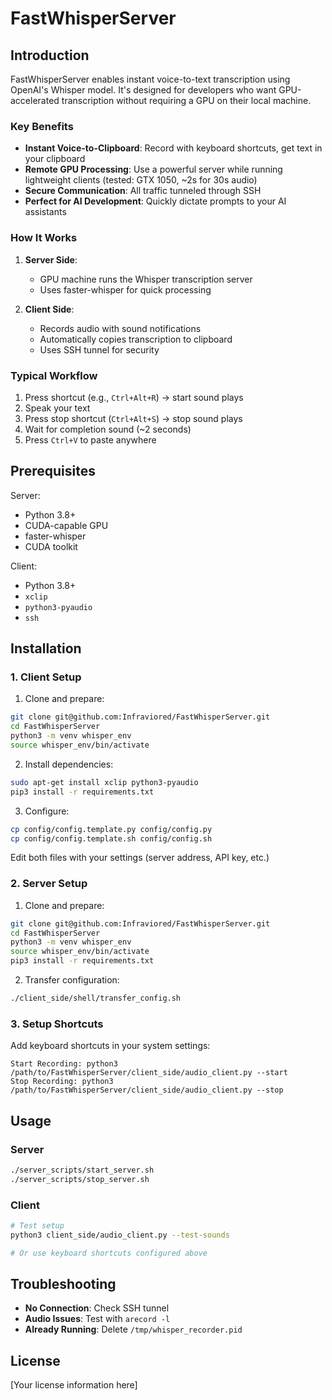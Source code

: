 # FastWhisperServer

## Introduction

FastWhisperServer enables instant voice-to-text transcription using OpenAI's Whisper model. It's designed for developers who want GPU-accelerated transcription without requiring a GPU on their local machine.

### Key Benefits

- **Instant Voice-to-Clipboard**: Record with keyboard shortcuts, get text in your clipboard
- **Remote GPU Processing**: Use a powerful server while running lightweight clients (tested: GTX 1050, ~2s for 30s audio)
- **Secure Communication**: All traffic tunneled through SSH
- **Perfect for AI Development**: Quickly dictate prompts to your AI assistants

### How It Works

1. **Server Side**: 
   - GPU machine runs the Whisper transcription server
   - Uses faster-whisper for quick processing

2. **Client Side**:
   - Records audio with sound notifications
   - Automatically copies transcription to clipboard
   - Uses SSH tunnel for security

### Typical Workflow

1. Press shortcut (e.g., `Ctrl+Alt+R`) → start sound plays
2. Speak your text
3. Press stop shortcut (`Ctrl+Alt+S`) → stop sound plays
4. Wait for completion sound (~2 seconds)
5. Press `Ctrl+V` to paste anywhere

## Prerequisites

Server:
- Python 3.8+
- CUDA-capable GPU
- faster-whisper
- CUDA toolkit

Client:
- Python 3.8+
- `xclip`
- `python3-pyaudio`
- `ssh`

## Installation

### 1. Client Setup

1. Clone and prepare:
```bash
git clone git@github.com:Infraviored/FastWhisperServer.git
cd FastWhisperServer
python3 -m venv whisper_env
source whisper_env/bin/activate
```

2. Install dependencies:
```bash
sudo apt-get install xclip python3-pyaudio
pip3 install -r requirements.txt
```

3. Configure:
```bash
cp config/config.template.py config/config.py
cp config/config.template.sh config/config.sh
```

Edit both files with your settings (server address, API key, etc.)

### 2. Server Setup

1. Clone and prepare:
```bash
git clone git@github.com:Infraviored/FastWhisperServer.git
cd FastWhisperServer
python3 -m venv whisper_env
source whisper_env/bin/activate
pip3 install -r requirements.txt
```

2. Transfer configuration:
```bash
./client_side/shell/transfer_config.sh
```

### 3. Setup Shortcuts

Add keyboard shortcuts in your system settings:
```
Start Recording: python3 /path/to/FastWhisperServer/client_side/audio_client.py --start
Stop Recording: python3 /path/to/FastWhisperServer/client_side/audio_client.py --stop
```

## Usage

### Server

```bash
./server_scripts/start_server.sh
./server_scripts/stop_server.sh
```

### Client

```bash
# Test setup
python3 client_side/audio_client.py --test-sounds

# Or use keyboard shortcuts configured above
```

## Troubleshooting

- **No Connection**: Check SSH tunnel
- **Audio Issues**: Test with `arecord -l`
- **Already Running**: Delete `/tmp/whisper_recorder.pid`

## License

[Your license information here]